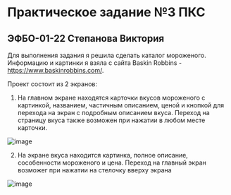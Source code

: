 # Практическое задание №3 ПКС
## ЭФБО-01-22 Степанова Виктория

Для выполнения задания я решила сделать каталог мороженого. Информацию и картинки я взяла с сайта Baskin Robbins - https://www.baskinrobbins.com/. 

Проект состоит из 2 экранов:
1. На главном экране  находятся карточки вкусов мороженого с картинкой, названием, частичным описанием, ценой и кнопкой для перехода на экран с подробным описанием вкуса. Переход на страницу вкуса также возможен при нажатии в любом месте карточки.

![image](https://github.com/user-attachments/assets/b5ebab2e-8770-43a6-862b-8667d54994cf)

2. На экране вкуса находится картинка, полное описание, сособенности мороженого и цена. Переход на главный экран возможег при нажатии на стелочку вверху экрана
   
![image](https://github.com/user-attachments/assets/bc36de39-75b2-4113-aaf0-9f8b30e8cb05)




